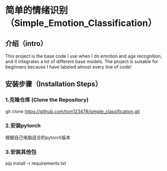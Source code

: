 # 简单的情绪识别（Simple_Emotion_Classification）

## 介绍（intro）
This project is the base code I use when I do emotion and age recognition, and it integrates a lot of different base models. The project is suitable for beginners because I have labeled almost every line of code!

## 安装步骤（Installation Steps）
### 1.克隆仓库 (Clone the Repository)
git clone https://github.com/tom123478/simple_classification.git
### 2.安装pytorch
根据自己电脑适合的pytorch版本
### 3.安装其他包
pip install -r requirements.txt

